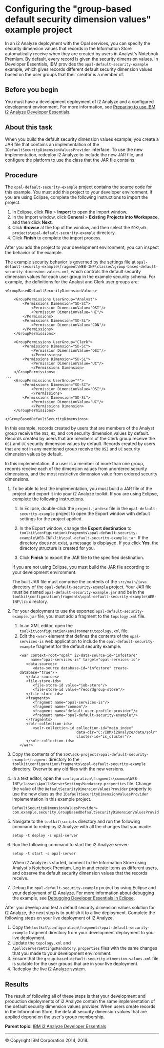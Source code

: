 Configuring the "group-based default security dimension values" example project
===============================================================================

In an i2 Analyze deployment with the Opal services, you can specify the security dimension values that records in the Information Store automatically receive when they are created by users in Analyst's Notebook Premium. By default, every record is given the security dimension values. In Developer Essentials, IBM provides the `opal-default-security-example` example, which gives records different default security dimension values based on the user groups that their creator is a member of.

Before you begin
----------------

You must have a development deployment of i2 Analyze and a configured development environment. For more information, see <a href="developer_essentials_deploying.md" class="xref" title="IBM i2 Analyze Developer Essentials is a set of files and example projects that build on a standard i2 Analyze deployment. Preparing to use Developer Essentials involves installing and configuring it to work in a dedicated test environment.">Preparing to use IBM i2 Analyze Developer Essentials</a>.

About this task
---------------

When you build the default security dimension values example, you create a JAR file that contains an implementation of the `IDefaultSecurityDimensionValuesProvider` interface. To use the new implementation, redeploy i2 Analyze to include the new JAR file, and configure the platform to use the class that the JAR file contains.

Procedure
---------

The `opal-default-security-example` project contains the source code for this example. You must add this project to your developer environment. If you are using Eclipse, complete the following instructions to import the project.

1.  In Eclipse, click **File** &gt; **Import** to open the Import window.
2.  In the Import window, click **General** &gt; **Existing Projects into Workspace**, and then click **Next**.
3.  Click **Browse** at the top of the window, and then select the `SDK\sdk-projects\opal-default-security-example` directory.
4.  Click **Finish** to complete the import process.

After you add the project to your development environment, you can inspect the behavior of the example.

The example security behavior is governed by the settings file at `opal-default-security-example\fragment\WEB-INF\classes\group-based-default-security-dimension-values.xml`, which controls the default security dimension values for each user group in the example security schema. For example, the definitions for the Analyst and Clerk user groups are:

``` pre
<GroupBasedDefaultSecurityDimensionValues>

    <GroupPermissions UserGroup="Analyst">
        <Permissions Dimension="SD-SC">
            <Permission DimensionValue="OSI"/>
            <Permission DimensionValue="HI"/>
        </Permissions>
        <Permissions Dimension="SD-SL">
            <Permission DimensionValue="CON"/>
        </Permissions>
    </GroupPermissions>

    <GroupPermissions UserGroup="Clerk">
        <Permissions Dimension="SD-SC">
            <Permission DimensionValue="OSI"/>
            </Permissions>
        <Permissions Dimension="SD-SL">
            <Permission DimensionValue="UC"/>
            </Permissions Dimension>
    </GroupPermissions>
...
    <GroupPermissions UserGroup="*">
        <Permissions Dimension="SD-SC">
            <Permission DimensionValue="OSI"/>
            </Permissions>
        <Permissions Dimension="SD-SL">
            <Permission DimensionValue="UC"/>
            </Permissions Dimension>
    </GroupPermissions>

</GroupBasedDefaultSecurityDimensions>
```

In this example, records created by users that are members of the Analyst group receive the `OSI`, `HI`, and `CON` security dimension values by default. Records created by users that are members of the Clerk group receive the `OSI` and `UC` security dimension values by default. Records created by users that are not in any mentioned group receive the `OSI` and `UC` security dimension values by default.

In this implementation, if a user is a member of more than one group, records receive each of the dimension values from unordered security dimensions, and the most restrictive dimension value from ordered security dimensions.

1.  To be able to test the implementation, you must build a JAR file of the project and export it into your i2 Analyze toolkit. If you are using Eclipse, complete the following instructions.
    1.  In Eclipse, double-click the `project.jardesc` file in the `opal-default-security-example` project to open the Export window with default settings for the project applied.
    2.  In the Export window, change the **Export destination** to `toolkit\configuration\fragments\opal-default-security-example\WEB-INF\lib\opal-default-security-example.jar`.
        If the directory does not exist, a message is displayed. If you click **Yes**, the directory structure is created for you.

    3.  Click **Finish** to export the JAR file to the specified destination.

    If you are not using Eclipse, you must build the JAR file according to your development environment.

    The built JAR file must comprise the contents of the `src/main/java` directory of the `opal-default-security-example` project. Your JAR file must be named `opal-default-security-example.jar` and be in the `toolkit\configuration\fragments\opal-default-security-example\WEB-INF\lib` directory.

2.  For your deployment to use the exported `opal-default-security-example.jar` file, you must add a fragment to the `topology.xml` file.
    1.  In an XML editor, open the `toolkit\configuration\environment\topology.xml` file.
    2.  Edit the `<war>` element that defines the contents of the `opal-services-is` web application to include the `opal-default-security-example` fragment for the default security example.
        ``` pre
        <war context-root="opal" i2-data-source-id="infostore"
             name="opal-services-is" target="opal-services-is">
           <data-sources>
              <data-source database-id="infostore" create-database="true"/>
           </data-sources>
           <file-store-ids>
              <file-store-id value="job-store"/>
              <file-store-id value="recordgroup-store"/>
           </file-store-ids>
           <fragments>
              <fragment name="opal-services-is"/>
              <fragment name="common"/>
              <fragment name="default-user-profile-provider"/>
              <fragment name="opal-default-security-example"/>
           </fragments>
           <solr-collection-ids>
              <solr-collection-id collection-id="main_index"
                                  data-dir="C:/IBM/i2analyze/data/solr"
                                  cluster-id="is_cluster"/>
           </solr-collection-ids>
        </war>
        ```

3.  Copy the contents of the `SDK\sdk-projects\opal-default-security-example\fragment` directory to the `toolkit\configuration\fragments\opal-default-security-example` directory. Overwrite any old files with the new versions.
4.  In a text editor, open the `configuration\fragments\common\WEB-INF\classes\ApolloServerSettingsMandatory.properties` file. Change the value of the `DefaultSecurityDimensionValuesProvider` property to use the new class as the `IDefaultSecurityDimensionValuesProvider` implementation in this example project.
    ``` pre
    DefaultSecurityDimensionValuesProvider=
    com.example.security.GroupBasedDefaultSecurityDimensionValuesProvider
    ```

5.  Navigate to the `toolkit\scripts` directory and run the following command to redeploy i2 Analyze with all the changes that you made:
    ``` pre
    setup -t deploy -s opal-server
    ```

6.  Run the following command to start the i2 Analyze server:
    ``` pre
    setup -t start -s opal-server
    ```

    When i2 Analyze is started, connect to the Information Store using Analyst's Notebook Premium. Log in and create items as different users, and observe the default security dimension values that the records receive.

7.  Debug the `opal-default-security-example` project by using Eclipse and your deployment of i2 Analyze. For more information about debugging the example, see <a href="https://github.com/IBM-i2/Analyze/blob/master/documentation/developer_essentials_debug.md" class="xref" title="(Opens in a new tab or window)">Debugging Developer Essentials in Eclipse</a>.

After you develop and test a default security dimension values solution for i2 Analyze, the next step is to publish it to a live deployment. Complete the following steps on your live deployment of i2 Analyze.

1.  Copy the `toolkit\configuration\fragments\opal-default-security-example` fragment directory from your development deployment to your live deployment.
2.  Update the `topology.xml` and `ApolloServerSettingsMandatory.properties` files with the same changes that you made to your development environment.
3.  Ensure that the `group-based-default-security-dimension-values.xml` file is suitable for the user groups that are in your live deployment.
4.  Redeploy the live i2 Analyze system.

Results
-------

The result of following all of these steps is that your development and production deployments of i2 Analyze contain the same implementation of the default security dimension values provider. When users create records in the Information Store, the default security dimension values that are applied depend on the user's group membership.

**Parent topic:** <a href="developer_essentials_welcome.md" class="link" title="IBM i2 Analyze Developer Essentials contains tools, libraries, and examples that enable development and deployment of custom extensions to i2 Analyze. Developer Essentials also includes API documentation and guides to deploying the software and the example projects.">IBM i2 Analyze Developer Essentials</a>

------------------------------------------------------------------------

© Copyright IBM Corporation 2014, 2018.


